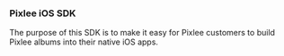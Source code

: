 ### Pixlee iOS SDK

The purpose of this SDK is to make it easy for Pixlee customers to build Pixlee albums into their native iOS apps.

